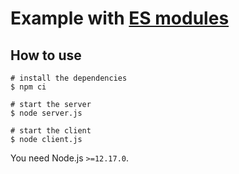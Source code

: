 
# Example with [ES modules](https://nodejs.org/api/esm.html)

## How to use

```
# install the dependencies
$ npm ci

# start the server
$ node server.js

# start the client
$ node client.js
```

You need Node.js `>=12.17.0`.

